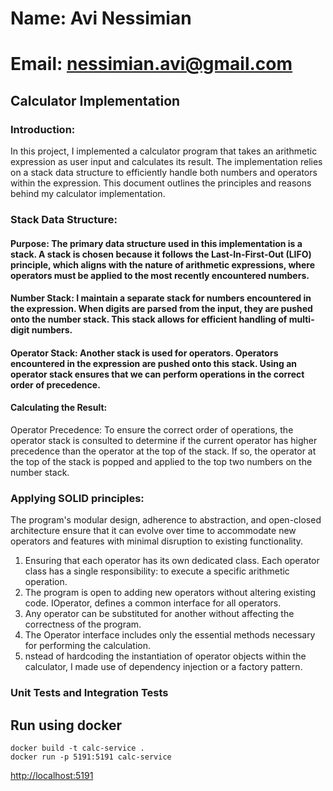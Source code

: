 # Name: Avi Nessimian
# Email: nessimian.avi@gmail.com

## Calculator Implementation

### Introduction:
In this project, I implemented a calculator program that takes an arithmetic expression as user input and calculates its result. 
The implementation relies on a stack data structure to efficiently handle both numbers and operators within the expression. 
This document outlines the principles and reasons behind my calculator implementation.

###  Stack Data Structure:
#### Purpose: The primary data structure used in this implementation is a stack. A stack is chosen because it follows the Last-In-First-Out (LIFO) principle, which aligns with the nature of arithmetic expressions, where operators must be applied to the most recently encountered numbers.
#### Number Stack: I maintain a separate stack for numbers encountered in the expression. When digits are parsed from the input, they are pushed onto the number stack. This stack allows for efficient handling of multi-digit numbers.
#### Operator Stack: Another stack is used for operators. Operators encountered in the expression are pushed onto this stack. Using an operator stack ensures that we can perform operations in the correct order of precedence.

#### Calculating the Result:
Operator Precedence: To ensure the correct order of operations, the operator stack is consulted to determine if the current operator has higher precedence than the operator at the top of the stack.
If so, the operator at the top of the stack is popped and applied to the top two numbers on the number stack.


### Applying SOLID principles:
The program's modular design, adherence to abstraction, and open-closed architecture ensure that it can evolve over time to accommodate new operators and features with minimal disruption to existing functionality.
1. Ensuring that each operator has its own dedicated class. Each operator class has a single responsibility: to execute a specific arithmetic operation.
2. The program is open to adding new operators without altering existing code. IOperator, defines a common interface for all operators.
3. Any operator can be substituted for another without affecting the correctness of the program.
4. The Operator interface includes only the essential methods necessary for performing the calculation. 
5. nstead of hardcoding the instantiation of operator objects within the calculator, I made use of dependency injection or a factory pattern.


### Unit Tests and Integration Tests


## Run using docker
```
docker build -t calc-service .
docker run -p 5191:5191 calc-service
```

[http://localhost:5191](http://localhost:5191)



